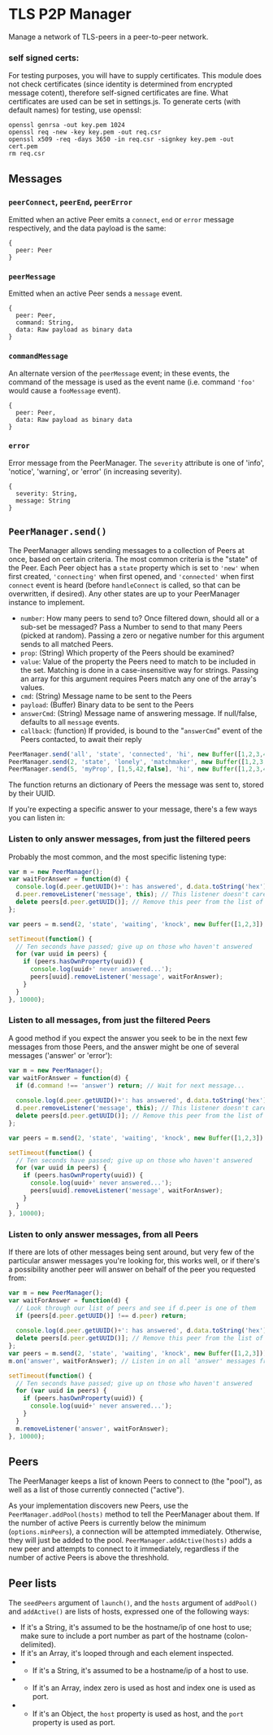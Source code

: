 # TLS P2P Manager
Manage a network of TLS-peers in a peer-to-peer network.

### self signed certs:
For testing purposes, you will have to supply certificates. This module does not check certificates (since identity is determined from encrypted message cotent), therefore self-signed certificates are fine. What certificates are used can be set in settings.js.
To generate certs (with default names) for testing, use openssl:

```
openssl genrsa -out key.pem 1024
openssl req -new -key key.pem -out req.csr
openssl x509 -req -days 3650 -in req.csr -signkey key.pem -out cert.pem
rm req.csr
```

## Messages

### `peerConnect`, `peerEnd`, `peerError`
Emitted when an active Peer emits a `connect`, `end` or `error` message respectively, and the data payload is the same:

```
{
  peer: Peer
}
```

### `peerMessage`
Emitted when an active Peer sends a `message` event.

```
{
  peer: Peer,
  command: String,
  data: Raw payload as binary data
}
```

### `commandMessage`
An alternate version of the `peerMessage` event; in these events, the command of the message is used as the event name (i.e. command `'foo'` would cause a `fooMessage` event).

```
{
  peer: Peer,
  data: Raw payload as binary data
}
```

### `error`
Error message from the PeerManager. The `severity` attribute is one of 'info', 'notice', 'warning', or 'error' (in increasing severity). 

```
{
  severity: String,
  message: String
}
```

## `PeerManager.send()`
The PeerManager allows sending messages to a collection of Peers at once, based on certain criteria. The most common criteria is the "state" of the Peer. Each Peer object has a `state` property which is set to `'new'` when first created, `'connecting'` when first opened, and `'connected'` when first `connect` event is heard (before `handleConnect` is called, so that can be overwritten, if desired). Any other states are up to your PeerManager instance to implement.

* `number`: How many peers to send to? Once filtered down, should all or a sub-set be messaged? Pass a Number to send to that many Peers (picked at random). Passing a zero or negative number for this argument sends to all matched Peers.
* `prop`: (String) Which property of the Peers should be examined?
* `value`: Value of the property the Peers need to match to be included in the set. Matching is done in a case-insensitive way for strings. Passing an array for this argument requires Peers match any one of the array's values.
* `cmd`: (String) Message name to be sent to the Peers
* `payload`: (Buffer) Binary data to be sent to the Peers
* `answerCmd`: (String) Message name of answering message. If null/false, defaults to all `message` events.
* `callback`: (function) If provided, is bound to the "`answerCmd`" event of the Peers contacted, to await their reply

```js
PeerManager.send('all', 'state', 'connected', 'hi', new Buffer([1,2,3,4,5])); // Send a message to all connected clients
PeerManager.send(2, 'state', 'lonely', 'matchmaker', new Buffer([1,2,3,4,5])); // Send a message to a random two Peers who have state=='lonely'
PeerManager.send(5, 'myProp', [1,5,42,false], 'hi', new Buffer([1,2,3,4,5])); // Send a message to a random five Peers who have myProp equal to either 1, 5 ,42, or false
```

The function returns an dictionary of Peers the message was sent to, stored by their UUID.

If you're expecting a specific answer to your message, there's a few ways you can listen in:

### Listen to only answer messages, from just the filtered peers
Probably the most common, and the most specific listening type:

```js
var m = new PeerManager();
var waitForAnswer = function(d) {
  console.log(d.peer.getUUID()+': has answered', d.data.toString('hex'));
  d.peer.removeListener('message', this); // This listener doesn't care about further messages
  delete peers[d.peer.getUUID()]; // Remove this peer from the list of peers who haven't answered yet
};

var peers = m.send(2, 'state', 'waiting', 'knock', new Buffer([1,2,3]), 'answer', waitForAnswer);

setTimeout(function() {
  // Ten seconds have passed; give up on those who haven't answered
  for (var uuid in peers) {
    if (peers.hasOwnProperty(uuid)) {
      console.log(uuid+' never answered...');
      peers[uuid].removeListener('message', waitForAnswer);
    }
  }
}, 10000);
```

### Listen to all messages, from just the filtered Peers 
A good method if you expect the answer you seek to be in the next few messages from those Peers, and the answer might be one of several messages ('answer' or 'error'):

```js
var m = new PeerManager();
var waitForAnswer = function(d) {
  if (d.command !== 'answer') return; // Wait for next message...
  
  console.log(d.peer.getUUID()+': has answered', d.data.toString('hex'));
  d.peer.removeListener('message', this); // This listener doesn't care about further messages
  delete peers[d.peer.getUUID()]; // Remove this peer from the list of peers who haven't answered yet
};

var peers = m.send(2, 'state', 'waiting', 'knock', new Buffer([1,2,3]), false, waitForAnswer);

setTimeout(function() {
  // Ten seconds have passed; give up on those who haven't answered
  for (var uuid in peers) {
    if (peers.hasOwnProperty(uuid)) {
      console.log(uuid+' never answered...');
      peers[uuid].removeListener('message', waitForAnswer);
    }
  }
}, 10000);
```

### Listen to only answer messages, from all Peers
If there are lots of other messages being sent around, but very few of the particular answer messages you're looking for, this works well, or if there's a possibility another peer will answer on behalf of the peer you requested from:

```js
var m = new PeerManager();
var waitForAnswer = function(d) {
  // Look through our list of peers and see if d.peer is one of them
  if (peers[d.peer.getUUID()] !== d.peer) return;
  
  console.log(d.peer.getUUID()+': has answered', d.data.toString('hex'));
  delete peers[d.peer.getUUID()]; // Remove this peer from the list of peers who haven't answered yet
};
var peers = m.send(2, 'state', 'waiting', 'knock', new Buffer([1,2,3]));
m.on('answer', waitForAnswer); // Listen in on all 'answer' messages from all peers

setTimeout(function() {
  // Ten seconds have passed; give up on those who haven't answered
  for (var uuid in peers) {
    if (peers.hasOwnProperty(uuid)) {
      console.log(uuid+' never answered...');
    }
  }
  m.removeListener('answer', waitForAnswer);
}, 10000);
```

## Peers
The PeerManager keeps a list of known Peers to connect to (the "pool"), as well as a list of those currently connected ("active").

As your implementation discovers new Peers, use the `PeerManager.addPool(hosts)` method to tell the PeerManager about them. If the number of active Peers is currently below the minimum (`options.minPeers`), a connection will be attempted immediately. Otherwise, they will just be added to the pool. `PeerManager.addActive(hosts)` adds a new peer and attempts to connect to it immediately, regardless if the number of active Peers is above the threshhold.

## Peer lists
The `seedPeers` argument of `launch()`, and the `hosts` argument of `addPool()` and `addActive()` are lists of hosts, expressed one of the following ways:

* If it's a String, it's assumed to be the hostname/ip of one host to use; make sure to include a port number as part of the hostname (colon-delimited).
* If it's an Array, it's looped through and each element inspected.
* * If it's a String, it's assumed to be a hostname/ip of a host to use.
* * If it's an Array, index zero is used as host and index one is used as port.
* * If it's an Object, the `host` property is used as host, and the `port` property is used as port.
